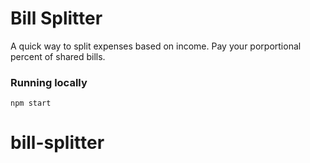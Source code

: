 # Bill Splitter

A quick way to split expenses based on income. Pay your porportional percent of shared bills.

### Running locally

`npm start`
# bill-splitter
